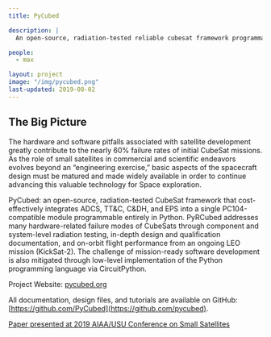 ```yaml
---
title: PyCubed

description: |
  An open-source, radiation-tested reliable cubesat framework programmable entirely in python.

people:
  - max

layout: project
image: "/img/pycubed.png"
last-updated: 2019-08-02
---
```


## The Big Picture

The hardware and software pitfalls associated with satellite development greatly contribute to the nearly 60% failure rates of initial CubeSat missions. As the role of small satellites in commercial and scientific endeavors evolves beyond an “engineering exercise,” basic aspects of the spacecraft design must be matured and made widely available in order to continue advancing this valuable technology for Space exploration. 

PyCubed: an open-source, radiation-tested CubeSat framework that cost-effectively integrates ADCS, TT&C, C&DH, and EPS into a single PC104-compatible module programmable entirely in Python. PyRCubed addresses many hardware-related failure modes of CubeSats through component and system-level radiation testing, in-depth design and qualification documentation, and on-orbit flight performance from an ongoing LEO mission (KickSat-2). The challenge of mission-ready software development is also mitigated through low-level implementation of the Python programming language via CircuitPython. 

Project Website: [pycubed.org](pycubed.org)

All documentation, design files, and tutorials are available on GitHub: [https://github.com/PyCubed](https://github.com/pycubed).

[Paper presented at 2019 AIAA/USU Conference on Small Satellites](https://digitalcommons.usu.edu/smallsat/2019/all2019/65/)
